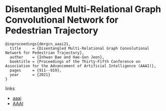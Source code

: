 # Disentangled Multi-Relational Graph Convolutional Network for Pedestrian Trajectory

```
@inproceedings{dmrgcn_aaai21,
  title     = {Disentangled Multi-Relational Graph Convolutional Network for Pedestrian Trajectory},
  author    = {Inhwan Bae and Hae-Gon Jeon},
  booktitle = {Proceedings of the Thirty-Fifth Conference on Association for the Advancement of Artificial Intelligence (AAAI)},
  pages	    = {911--919},
  year      = {2021}
}
```

links
- [aaai](https://www.aaai.org/AAAI21Papers/AAAI-1677.BaeI.pdf)
- [AAAI](https://ojs.aaai.org/index.php/AAAI/article/view/16174)